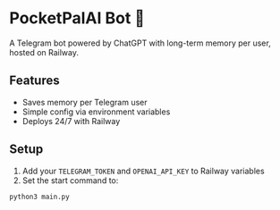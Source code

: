 # PocketPalAI Bot 🤖

A Telegram bot powered by ChatGPT with long-term memory per user, hosted on Railway.

## Features
- Saves memory per Telegram user
- Simple config via environment variables
- Deploys 24/7 with Railway

## Setup

1. Add your `TELEGRAM_TOKEN` and `OPENAI_API_KEY` to Railway variables
2. Set the start command to:

```bash
python3 main.py
